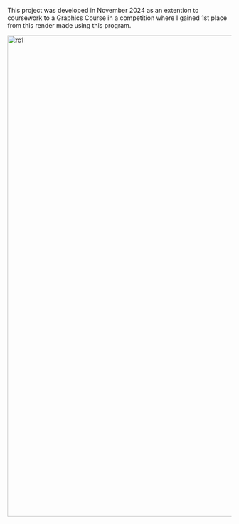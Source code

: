 This project was developed in November 2024 as an extention to coursework to a Graphics Course in a competition where I gained 1st place from this render made using this program.

<img width="1920" height="1080" alt="rc1" src="https://github.com/user-attachments/assets/a406c629-5870-48c9-a701-83b16b11568b" />
